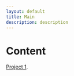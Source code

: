 ```yaml
---
layout: default
title: Main
description: description
---
```


# Content

[Project 1](./project_1.html).
